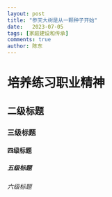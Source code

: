 ```yaml
---
layout: post 
title: "参天大树是从一颗种子开始"
date:   2023-07-05
tags: [家庭建设和传承]
comments: true
author: 陈东
---
```


# 培养练习职业精神
## 二级标题
### 三级标题
#### 四级标题
##### 五级标题
###### 六级标题
